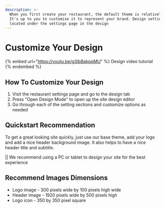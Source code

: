 ```yaml
---
description: >-
  When you first create your restaurant, the default theme is relatively blank.
  It's up to you to customise it to represent your brand. Design settings are
  located under the settings page in the design
---
```


# Customize Your Design

{% embed url="https://youtu.be/g3ibBakpqMU" %}
Design video tutorial
{% endembed %}

## How To Customize Your Design

1. Visit the restaurant settings page and go to the design tab
2. Press "Open Design Mode" to open up the site design editor
3. Go through each of the setting sections and customize options as needed&#x20;

## Quickstart Recommendation

To get a great looking site quickly, just use our base theme, add your logo and add a nice header background image. It also helps to have a nice header title and subtitle.

|| We recommend using a PC or tablet to design your site for the best experience

## Recommend Images Dimensions

* Logo image - 300 pixels wide by 100 pixels high wide
* Header image - 1920 pixels wide by 500 pixels high
* Logo icon - 350 by 350 pixel square
